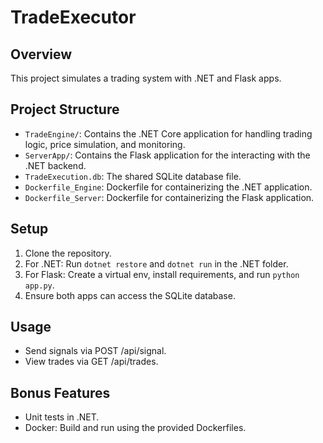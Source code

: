 # TradeExecutor

## Overview
This project simulates a trading system with .NET and Flask apps.

## Project Structure
- `TradeEngine/`: Contains the .NET Core application for handling trading logic, price simulation, and monitoring.
- `ServerApp/`: Contains the Flask application for the interacting with the .NET backend.
- `TradeExecution.db`: The shared SQLite database file.
- `Dockerfile_Engine`: Dockerfile for containerizing the .NET application.
- `Dockerfile_Server`: Dockerfile for containerizing the Flask application.

## Setup
1. Clone the repository.
2. For .NET: Run `dotnet restore` and `dotnet run` in the .NET folder.
3. For Flask: Create a virtual env, install requirements, and run `python app.py`.
4. Ensure both apps can access the SQLite database.

## Usage
- Send signals via POST /api/signal.
- View trades via GET /api/trades.

## Bonus Features
- Unit tests in .NET.
- Docker: Build and run using the provided Dockerfiles.